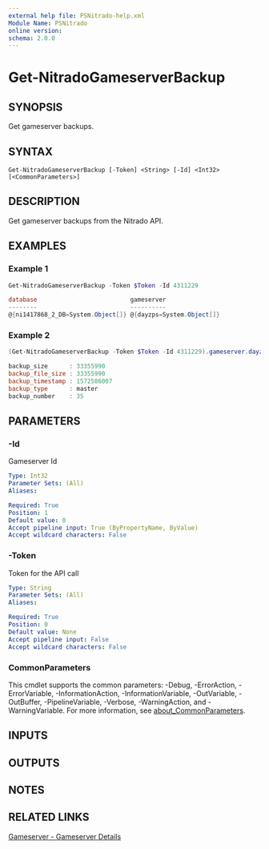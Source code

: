 ```yaml
---
external help file: PSNitrado-help.xml
Module Name: PSNitrado
online version:
schema: 2.0.0
---
```


# Get-NitradoGameserverBackup

## SYNOPSIS

Get gameserver backups.

## SYNTAX

```
Get-NitradoGameserverBackup [-Token] <String> [-Id] <Int32> [<CommonParameters>]
```

## DESCRIPTION
Get gameserver backups from the Nitrado API.

## EXAMPLES

### Example 1
```powershell
Get-NitradoGameserverBackup -Token $Token -Id 4311229

database                          gameserver
--------                          ----------
@{ni1417868_2_DB=System.Object[]} @{dayzps=System.Object[]}
```

### Example 2
```powershell
(Get-NitradoGameserverBackup -Token $Token -Id 4311229).gameserver.dayzps[0]

backup_size      : 33355990
backup_file_size : 33355990
backup_timestamp : 1572586007
backup_type      : master
backup_number    : 35
```

## PARAMETERS

### -Id
Gameserver Id

```yaml
Type: Int32
Parameter Sets: (All)
Aliases:

Required: True
Position: 1
Default value: 0
Accept pipeline input: True (ByPropertyName, ByValue)
Accept wildcard characters: False
```

### -Token
Token for the API call

```yaml
Type: String
Parameter Sets: (All)
Aliases:

Required: True
Position: 0
Default value: None
Accept pipeline input: False
Accept wildcard characters: False
```

### CommonParameters
This cmdlet supports the common parameters: -Debug, -ErrorAction, -ErrorVariable, -InformationAction, -InformationVariable, -OutVariable, -OutBuffer, -PipelineVariable, -Verbose, -WarningAction, and -WarningVariable. For more information, see [about_CommonParameters](http://go.microsoft.com/fwlink/?LinkID=113216).

## INPUTS

## OUTPUTS

## NOTES

## RELATED LINKS
[Gameserver - Gameserver Details](https://doc.nitrado.net/#api-Gameserver-BackupList)
